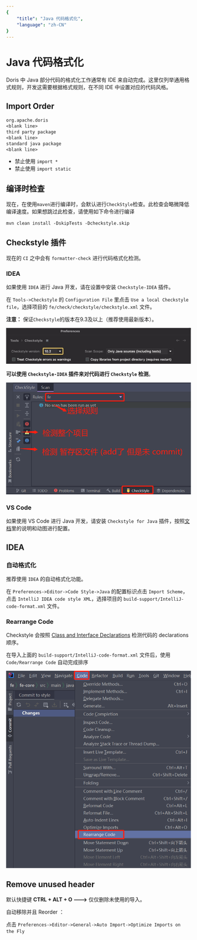 ```yaml
---
{
    "title": "Java 代码格式化",
    "language": "zh-CN"
}
---
```


<!-- 
Licensed to the Apache Software Foundation (ASF) under one
or more contributor license agreements.  See the NOTICE file
distributed with this work for additional information
regarding copyright ownership.  The ASF licenses this file
to you under the Apache License, Version 2.0 (the
"License"); you may not use this file except in compliance
with the License.  You may obtain a copy of the License at

  http://www.apache.org/licenses/LICENSE-2.0

Unless required by applicable law or agreed to in writing,
software distributed under the License is distributed on an
"AS IS" BASIS, WITHOUT WARRANTIES OR CONDITIONS OF ANY
KIND, either express or implied.  See the License for the
specific language governing permissions and limitations
under the License.
-->

# Java 代码格式化

Doris 中 Java 部分代码的格式化工作通常有 IDE 来自动完成。这里仅列举通用格式规则，开发这需要根据格式规则，在不同 IDE 中设置对应的代码风格。

## Import Order

```
org.apache.doris
<blank line>
third party package
<blank line>
standard java package
<blank line>
```

* 禁止使用 `import *`
* 禁止使用 `import static`

## 编译时检查

现在，在使用`maven`进行编译时，会默认进行`CheckStyle`检查。此检查会略微降低编译速度。如果想跳过此检查，请使用如下命令进行编译
```
mvn clean install -DskipTests -Dcheckstyle.skip
```

## Checkstyle 插件

现在的 `CI` 之中会有 `formatter-check` 进行代码格式化检测。

### IDEA

如果使用 `IDEA` 进行 Java 开发，请在设置中安装 `Checkstyle-IDEA` 插件。

在 `Tools->Checkstyle` 的 `Configuration File` 里点击 `Use a local Checkstyle file`，选择项目的 `fe/check/checkstyle/checkstyle.xml` 文件。

**注意：** 保证`Checkstyle`的版本在9.3及以上（推荐使用最新版本）。

![](/docs/images/idea-checkstyle-version.png)

**可以使用 `Checkstyle-IDEA` 插件来对代码进行 `Checkstyle` 检测**。

![](/docs/images/idea-checkstyle-plugin-cn.png)

### VS Code

如果使用 VS Code 进行 Java 开发，请安装 `Checkstyle for Java` 插件，按照[文档](https://code.visualstudio.com/docs/java/java-linting)里的说明和动图进行配置。

## IDEA

###  自动格式化

推荐使用 `IDEA` 的自动格式化功能。

在 `Preferences->Editor->Code Style->Java` 的配置标识点击 `Import Scheme`，点击 `IntelliJ IDEA code style XML`，选择项目的 `build-support/IntelliJ-code-format.xml` 文件。

### Rearrange Code

Checkstyle 会按照 [Class and Interface Declarations](https://www.oracle.com/java/technologies/javase/codeconventions-fileorganization.html#1852) 检测代码的 declarations 顺序。

在导入上面的 `build-support/IntelliJ-code-format.xml` 文件后，使用 `Code/Rearrange Code` 自动完成排序

![](/docs/images/idea-rearrange-code.png)

## Remove unused header

默认快捷键 **CTRL + ALT + O --->** 仅仅删除未使用的导入。

自动移除并且 Reorder ：

点击 `Preferences->Editor->General->Auto Import->Optimize Imports on the Fly`
